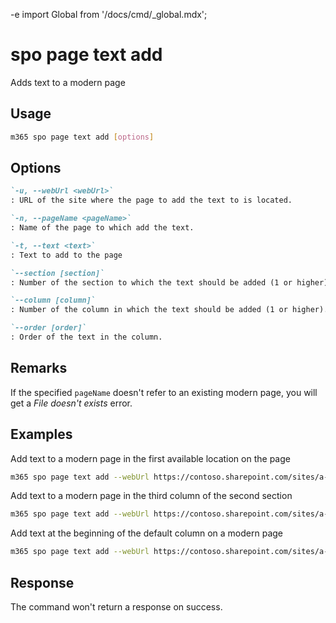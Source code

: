 -e <!-- DISCLAIMER: All secrets, passwords, and sensitive values in this document are examples only and not real credentials. -->
import Global from '/docs/cmd/_global.mdx';

# spo page text add

Adds text to a modern page

## Usage

```sh
m365 spo page text add [options]
```

## Options

```md definition-list
`-u, --webUrl <webUrl>`
: URL of the site where the page to add the text to is located.

`-n, --pageName <pageName>`
: Name of the page to which add the text.

`-t, --text <text>`
: Text to add to the page

`--section [section]`
: Number of the section to which the text should be added (1 or higher).

`--column [column]`
: Number of the column in which the text should be added (1 or higher).

`--order [order]`
: Order of the text in the column.
```

<Global />

## Remarks

If the specified `pageName` doesn't refer to an existing modern page, you will get a _File doesn't exists_ error.

## Examples

Add text to a modern page in the first available location on the page

```sh
m365 spo page text add --webUrl https://contoso.sharepoint.com/sites/a-team --pageName page.aspx --text 'Hello world'
```

Add text to a modern page in the third column of the second section

```sh
m365 spo page text add --webUrl https://contoso.sharepoint.com/sites/a-team --pageName page.aspx --text 'Hello world' --section 2 --column 3
```

Add text at the beginning of the default column on a modern page

```sh
m365 spo page text add --webUrl https://contoso.sharepoint.com/sites/a-team --pageName page.aspx --text 'Hello world' --order 1
```

## Response

The command won't return a response on success.
